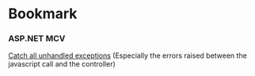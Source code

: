 # Bookmark

### ASP.NET MCV

[Catch all unhandled exceptions](http://howtodomssqlcsharpexcelaccess.blogspot.com/2017/07/catch-all-unhandled-exceptions-on.html) (Especially the errors raised between the javascript call and the controller)
